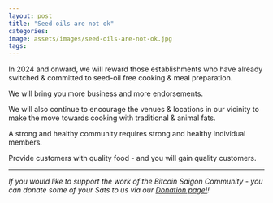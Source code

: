 ```yaml
---
layout: post
title: "Seed oils are not ok"
categories: 
image: assets/images/seed-oils-are-not-ok.jpg
tags: 
---
```

In 2024 and onward, we will reward those establishments who have already switched & committed to seed-oil free cooking & meal preparation.

We will bring you more business and more endorsements.

We will also continue to encourage the venues & locations in our vicinity to make the move towards cooking with traditional & animal fats.

A strong and healthy community requires strong and healthy individual members.

Provide customers with quality food - and you will gain quality customers.

---

*If you would like to support the work of the Bitcoin Saigon Community - you can donate some of your Sats to us via our [Donation page!](https://bitcoinsaigon.org/donate-satoshis)!*